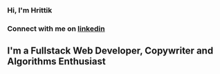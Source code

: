 ### Hi, I'm Hrittik
### Connect with me on [linkedin](https://www.linkedin.com/in/hrittik16/)

## I'm a Fullstack Web Developer, Copywriter and Algorithms Enthusiast

